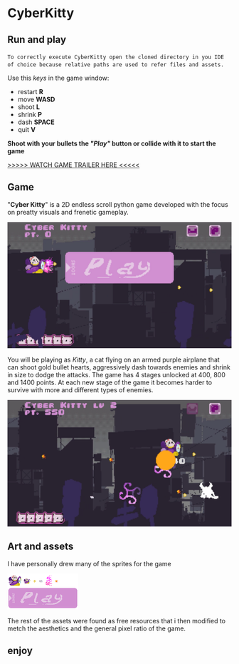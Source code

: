 # CyberKitty 
## Run and play
`To correctly execute CyberKitty open the cloned directory in you IDE of choice because relative paths are used to refer files and assets.` 

Use this *keys* in the game window:
-  restart **R**
-  move **WASD**
-  shoot **L**
-  shrink **P**
-  dash **SPACE**
-  quit **V**

**Shoot with your bullets the *"Play"* button or collide with it to start the game**
<!-- BREAKPOINT -->
[>>>>> WATCH GAME TRAILER HERE <<<<<](https://youtu.be/_P9crFPv-q0)
<!-- BREAKPOINT -->
## Game
"**Cyber Kitty**" is a 2D endless scroll python game developed with the focus on preatty visuals and frenetic gameplay.
<!-- BREAKPOINT -->
![initial frame](data/for_read_me/readme1.png)
<!-- BREAKPOINT -->
You will be playing as *Kitty*, a cat flying on an armed purple airplane that can shoot gold bullet hearts, aggressively dash towards enemies and shrink in size to dodge the attacks.
The game has 4 stages unlocked at 400, 800 and 1400 points. At each new stage of the game it becomes harder to survive with more and different types of enemies.
<!-- BREAKPOINT -->
![second frame](data/for_read_me/readme2.png)
<!-- BREAKPOINT -->
## Art and assets
I have personally drew many of the sprites for the game 
<!-- BREAKPOINT -->
![personal_spritesheet image](data/for_read_me/personal_spritesheet.png)
<!-- BREAKPOINT -->

The rest of the assets were found as free resources that i then modified to metch the aesthetics and the general pixel ratio of the game.
## enjoy 

